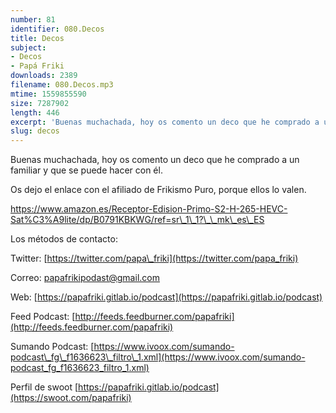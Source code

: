 ```yaml
---
number: 81
identifier: 080.Decos
title: Decos
subject:
- Decos
- Papá Friki
downloads: 2389
filename: 080.Decos.mp3
mtime: 1559855590
size: 7287902
length: 446
excerpt: 'Buenas muchachada, hoy os comento un deco que he comprado a un familiar y que se puede hacer con él.  '
slug: decos
---
```

Buenas muchachada, hoy os comento un deco que he comprado a un familiar y que se puede hacer con él.  

Os dejo el enlace con el afiliado de Frikismo Puro, porque ellos lo valen.

https://www.amazon.es/Receptor-Edision-Primo-S2-H-265-HEVC-Sat%C3%A9lite/dp/B0791KBKWG/ref=sr\_1\_1?\_\_mk\_es\_ES  

Los métodos de contacto:  

Twitter: [https://twitter.com/papa\_friki](https://twitter.com/papa_friki)

Correo: [papafrikipodast@gmail.com](https://archive.org/details/papafrikipodast@gmail.com)

Web: [https://papafriki.gitlab.io/podcast](https://papafriki.gitlab.io/podcast)

Feed Podcast: [http://feeds.feedburner.com/papafriki](http://feeds.feedburner.com/papafriki)

Sumando Podcast: [https://www.ivoox.com/sumando-podcast\_fg\_f1636623\_filtro\_1.xml](https://www.ivoox.com/sumando-podcast_fg_f1636623_filtro_1.xml)

Perfil de swoot [https://papafriki.gitlab.io/podcast](https://swoot.com/papafriki)